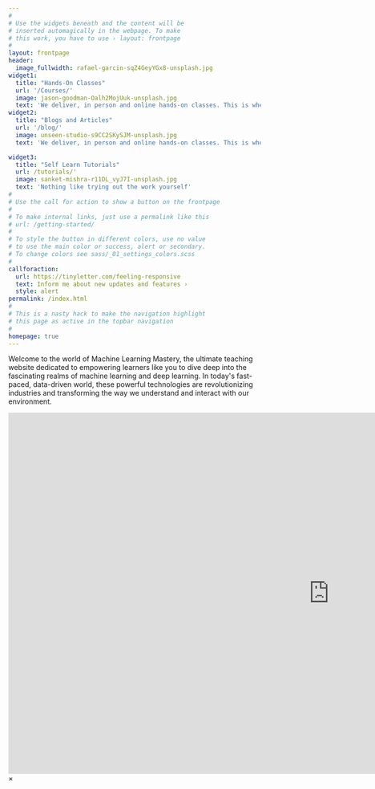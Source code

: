 ```yaml
---
#
# Use the widgets beneath and the content will be
# inserted automagically in the webpage. To make
# this work, you have to use › layout: frontpage
#
layout: frontpage
header:
  image_fullwidth: rafael-garcin-sqZ4GeyYGx8-unsplash.jpg
widget1:
  title: "Hands-On Classes"
  url: '/Courses/'
  image: jason-goodman-Oalh2MojUuk-unsplash.jpg
  text: 'We deliver, in person and online hands-on classes. This is where we teach participants the joy of handling data, and delivering clear and understandble materials'
widget2:
  title: "Blogs and Articles"
  url: '/blog/'
  image: unseen-studio-s9CC2SKySJM-unsplash.jpg
  text: 'We deliver, in person and online hands-on classes. This is where we teach participants the joy of handling data, and delivering clear and understandble materials'

widget3:
  title: "Self Learn Tutorials"
  url: /tutorials/'
  image: sanket-mishra-r11DL_vyJ7I-unsplash.jpg
  text: 'Nothing like trying out the work yourself'
#
# Use the call for action to show a button on the frontpage
#
# To make internal links, just use a permalink like this
# url: /getting-started/
#
# To style the button in different colors, use no value
# to use the main color or success, alert or secondary.
# To change colors see sass/_01_settings_colors.scss
#
callforaction:
  url: https://tinyletter.com/feeling-responsive
  text: Inform me about new updates and features ›
  style: alert
permalink: /index.html
#
# This is a nasty hack to make the navigation highlight
# this page as active in the topbar navigation
#
homepage: true
---
```


Welcome to the world of Machine Learning Mastery, the ultimate teaching website dedicated to empowering learners like you to dive deep into the fascinating realms of machine learning and deep learning. In today's fast-paced, data-driven world, these powerful technologies are revolutionizing industries and transforming the way we understand and interact with our environment.

<div id="videoModal" class="reveal-modal large" data-reveal="">
  <div class="flex-video widescreen vimeo" style="display: block;">
    <iframe width="1280" height="720" src="https://www.youtube.com/embed/3b5zCFSmVvU" frameborder="0" allowfullscreen></iframe>
  </div>
  <a class="close-reveal-modal">&#215;</a>
</div>
